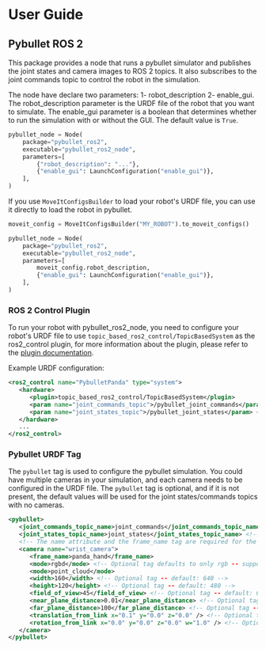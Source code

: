 # User Guide

## Pybullet ROS 2

This package provides a node that runs a pybullet simulator and publishes the joint states and camera images to ROS 2 topics. It also subscribes to the joint commands topic to control the robot in the simulation.

The node have declare two parameters: 1- robot_description 2- enable_gui. The robot_description parameter is the URDF file of the robot that you want to simulate. The enable_gui parameter is a boolean that determines whether to run the simulation with or without the GUI. The default value is `True`.

```python
pybullet_node = Node(
    package="pybullet_ros2",
    executable="pybullet_ros2_node",
    parameters=[
        {"robot_description": "..."},
        {"enable_gui": LaunchConfiguration("enable_gui")},
    ],
)
```

If you use `MoveItConfigsBuilder` to load your robot's URDF file, you can use it directly to load the robot in pybullet.

```python
moveit_config = MoveItConfigsBuilder("MY_ROBOT").to_moveit_configs()

pybullet_node = Node(
    package="pybullet_ros2",
    executable="pybullet_ros2_node",
    parameters=[
        moveit_config.robot_description,
        {"enable_gui": LaunchConfiguration("enable_gui")},
    ],
)
```

### ROS 2 Control Plugin

To run your robot with pybullet_ros2_node, you need to configure your robot's URDF file to use `topic_based_ros2_control/TopicBasedSystem` as the ros2_control plugin, for more information about the plugin, please refer to the [plugin documentation](https://github.com/PickNikRobotics/topic_based_ros2_control/blob/main/doc/user.md).

Example URDF configuration:

```xml
<ros2_control name="PybulletPanda" type="system">
   <hardware>
      <plugin>topic_based_ros2_control/TopicBasedSystem</plugin>
      <param name="joint_commands_topic">/pybullet_joint_commands</param> <!-- Should be the same as the joint_commands_topic_name in the pybullet tag -->
      <param name="joint_states_topic">/pybullet_joint_states</param> <!-- Should be the same as the joint_states_topic_name in the pybullet tag -->
   </hardware>
   ...
</ros2_control>
```

### Pybullet URDF Tag

The `pybullet` tag is used to configure the pybullet simulation. You could have multiple cameras in your simulation, and each camera needs to be configured in the URDF file. The `pybullet` tag is optional, and if it is not present, the default values will be used for the joint states/commands topics with no cameras.

```xml
<pybullet>
   <joint_commands_topic_name>joint_commands</joint_commands_topic_name> <!-- default: pybullet_joint_commands -->
   <joint_states_topic_name>joint_states</joint_states_topic_name> <!-- default: pybullet_joint_states -->
   <!-- The name attribute and the frame_name tag are required for the camera tag -->
   <camera name="wrist_camera">
      <frame_name>panda_hand</frame_name>
      <mode>rgbd</mode> <!-- Optional tag defaults to only rgb -- supported values: rgb, rgbd, depth, and point_cloud -->
      <mode>point_cloud</mode>
      <width>160</width> <!-- Optional tag -- default: 640 -->
      <height>120</height> <!-- Optional tag -- default: 480 -->
      <field_of_view>45</field_of_view> <!-- Optional tag -- default: 60 -->
      <near_plane_distance>0.01</near_plane_distance> <!-- Optional tag -- default: 0.01 -->
      <far_plane_distance>100</far_plane_distance> <!-- Optional tag -- default: 10.0 -->
      <translation_from_link x="0.1" y="0.0" z="0.0" /> <!-- Optional tag -- default: x=0.0 y=0.0 z=0.0 -->
      <rotation_from_link x="0.0" y="0.0" z="0.0" w="1.0" /> <!-- Optional tag -- default: x=0.0 y=0.0 z=0.0 w=1.0-->
   </camera>
</pybullet>
```
